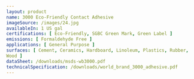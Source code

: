 ```yaml
---
layout: product
name: 3000 Eco-Friendly Contact Adhesive
imageSource: /images/24.jpg
availableIn: 1 US gal
certifications: [ Eco-Friendly, SGBC Green Mark, Green Label ]
emissions: [ Formaldehyde Free ]
applications: [ General Purpose ]
surfaces: [ Cement, Ceramics, Hardboard, Linoleum, Plastics, Rubber,
Wood ]
dataSheet: /downloads/msds-wb3000.pdf
technicalSpecification: /downloads/world_brand_3000_adhesive.pdf
---
```


